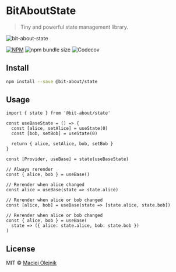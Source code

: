 # BitAboutState
> Tiny and powerful state management library.

![bit-about-state](https://user-images.githubusercontent.com/1496580/160495578-c4a54e53-7c5f-4bc3-9db3-a45c6ed45394.png)


[![NPM](https://img.shields.io/npm/v/@bit-about/state.svg)](https://www.npmjs.com/package/@bit-about/state) 
![npm bundle size](https://img.shields.io/bundlephobia/min/@bit-about/state?label=size)
![Codecov](https://img.shields.io/codecov/c/github/bit-about/state)

## Install

```bash
npm install --save @bit-about/state
```

## Usage

```tsx
import { state } from '@bit-about/state'

const useBaseState = () => {
  const [alice, setAlice] = useState(0)
  const [bob, setBob] = useState(0)

  return { alice, setAlice, bob, setBob }
}

const [Provider, useBase] = state(useBaseState)
```

```tsx
// Always rerender
const { alice, bob } = useBase()

// Rerender when alice changed
const alice = useBase(state => state.alice)

// Rerender when alice or bob changed
const [alice, bob] = useBase(state => [state.alice, state.bob])

// Rerender when alice or bob changed
const { alice, bob } = useBase( 
  state => ({ alice: state.alice, bob: state.bob }) 
)
```

## License

MIT © [Maciej Olejnik](https://github.com/Gareneye)
